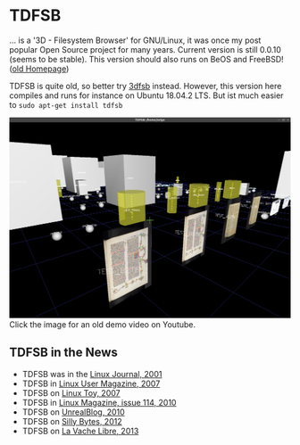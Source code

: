 # TDFSB
... is a '3D - Filesystem Browser' for GNU/Linux, it was once my post popular Open Source project for many years. Current version is still 0.0.10 (seems to be stable). This version should also runs on BeOS and FreeBSD! ([old Homepage](http://determinate.net/webdata/seg/tdfsb.html))

TDFSB is quite old, so better try [3dfsb](https://github.com/3dfsb-dev/3dfsb) instead. However, this version here compiles and runs for instance on Ubuntu 18.04.2 LTS. But ist much easier to ```sudo apt-get install tdfsb```

[![Alt text](demo.png)](https://www.youtube.com/watch?v=U6Ah7ZbI6Yc)
Click the image for an old demo video on Youtube.

## TDFSB in the News

* TDFSB was in the [Linux Journal, 2001](https://www.linuxjournal.com/article/5504)
* TDFSB in [Linux User Magazine, 2007](https://www.linux-user.de/ausgabe/2007/02/042-3dbrowser/index.html)
* TDFSB on [Linux Toy, 2007](https://linuxtoy.org/archives/tdfsb.html)
* TDFSB in [Linux Magazine, issue 114, 2010](https://nnc3.com/mags/LM10/Magazine/Archive/2010/114/084-085_tdfsb/article.html)
* TDFSB on [UnrealBlog, 2010](http://unrealstuff.bplaced.de/index.php?id=147)
* TDFSB on [Silly Bytes, 2012](https://sillybytes.net/2012/04/navegando-en-3d-en-nuestros-directorios.html)
* TDFSB on [La Vache Libre, 2013](https://la-vache-libre.org/tdfsb-un-petit-navigateur-de-fichiers-3d-rigolo/)

